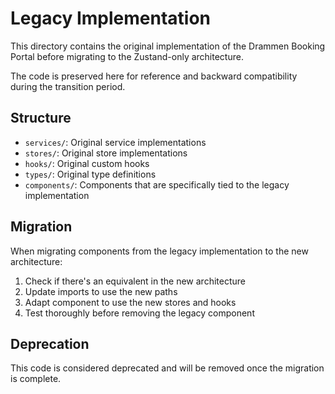 # Legacy Implementation

This directory contains the original implementation of the Drammen Booking Portal before migrating to the Zustand-only architecture.

The code is preserved here for reference and backward compatibility during the transition period.

## Structure

- `services/`: Original service implementations
- `stores/`: Original store implementations
- `hooks/`: Original custom hooks
- `types/`: Original type definitions
- `components/`: Components that are specifically tied to the legacy implementation

## Migration

When migrating components from the legacy implementation to the new architecture:

1. Check if there's an equivalent in the new architecture
2. Update imports to use the new paths
3. Adapt component to use the new stores and hooks
4. Test thoroughly before removing the legacy component

## Deprecation

This code is considered deprecated and will be removed once the migration is complete.

